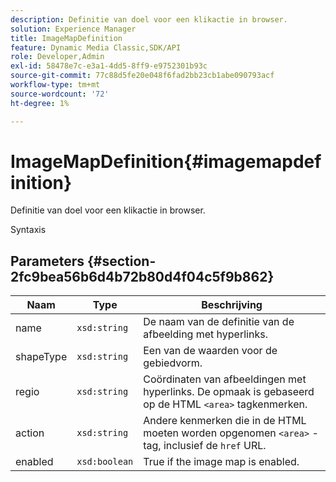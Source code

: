 ```yaml
---
description: Definitie van doel voor een klikactie in browser.
solution: Experience Manager
title: ImageMapDefinition
feature: Dynamic Media Classic,SDK/API
role: Developer,Admin
exl-id: 58478e7c-e3a1-4dd5-8ff9-e9752301b93c
source-git-commit: 77c88d5fe20e048f6fad2bb23cb1abe090793acf
workflow-type: tm+mt
source-wordcount: '72'
ht-degree: 1%

---
```


# ImageMapDefinition{#imagemapdefinition}

Definitie van doel voor een klikactie in browser.

Syntaxis

## Parameters {#section-2fc9bea56b6d4b72b80d4f04c5f9b862}

| Naam | Type | Beschrijving |
|---|---|---|
| name | `xsd:string` | De naam van de definitie van de afbeelding met hyperlinks. |
| shapeType | `xsd:string` | Een van de waarden voor de gebiedvorm. |
| regio | `xsd:string` | Coördinaten van afbeeldingen met hyperlinks. De opmaak is gebaseerd op de HTML `<area>` tagkenmerken. |
| action | `xsd:string` | Andere kenmerken die in de HTML moeten worden opgenomen `<area>` -tag, inclusief de `href` URL. |
| enabled | `xsd:boolean` | True if the image map is enabled. |

